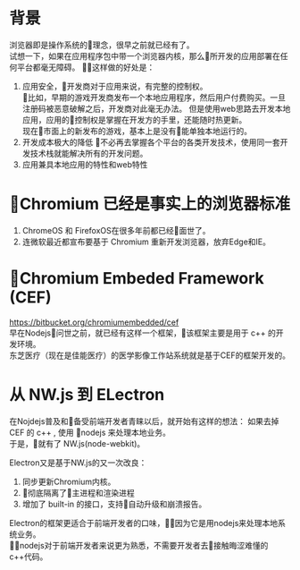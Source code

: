 # 背景
浏览器即是操作系统的理念，很早之前就已经有了。  
试想一下，如果在应用程序包中带一个浏览器内核，那么所开发的应用部署在任何平台都毫无障碍。  
这样做的好处是：
1. 应用安全，开发商对于应用来说，有完整的控制权。  
比如，早期的游戏开发商发布一个本地应用程序，然后用户付费购买。一旦注册码被恶意破解之后，开发商对此毫无办法。
但是使用web思路去开发本地应用，应用的控制权是掌握在开发方的手里，还能随时热更新。  
现在市面上的新发布的游戏，基本上是没有能单独本地运行的。
2. 开发成本极大的降低
不必再去掌握各个平台的各类开发技术，使用同一套开发技术栈就能解决所有的开发问题。  
3. 应用兼具本地应用的特性和web特性

# Chromium 已经是事实上的浏览器标准
1. ChromeOS 和 FirefoxOS在很多年前都已经面世了。
2. 连微软最近都宣布要基于 Chromium 重新开发浏览器，放弃Edge和IE。

# Chromium Embeded Framework (CEF)
https://bitbucket.org/chromiumembedded/cef   
早在Nodejs问世之前，就已经有这样一个框架，该框架主要是用于 c++ 的开发环境。  
东芝医疗（现在是佳能医疗）的医学影像工作站系统就是基于CEF的框架开发的。   

# 从 NW.js 到 ELectron
在Nojdejs普及和备受前端开发者青睐以后，就开始有这样的想法：
如果去掉 CEF 的 c++ , 使用 nodejs 来处理本地业务。  
于是，就有了 NW.js(node-webkit)。  

Electron又是基于NW.js的又一次改良：
1. 同步更新Chromium内核。
2. 彻底隔离了主进程和渲染进程
3. 增加了 built-in 的接口，支持自动升级和崩溃报告。

Electron的框架更适合于前端开发者的口味，因为它是用nodejs来处理本地系统业务。  
nodejs对于前端开发者来说更为熟悉，不需要开发者去接触晦涩难懂的c++代码。
